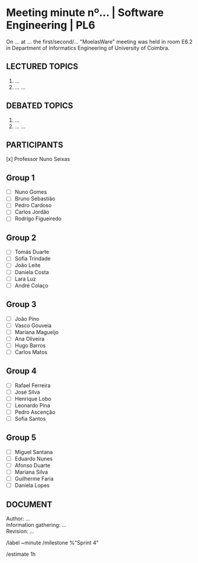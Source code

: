 # Meeting minute nº... | Software Engineering | PL6 

<div align="justify">

On ... at ... the first/second/... "MoelasWare" meeting was held in room E6.2 in Department of
Informatics Engineering of University of Coimbra.

## LECTURED TOPICS

1. ...
2. ...
...

## DEBATED TOPICS

1. ...
2. ...
...

## PARTICIPANTS

[x] Professor Nuno Seixas

## Group 1
  - [ ] Nuno Gomes
  - [ ] Bruno Sebastião
  - [ ] Pedro Cardoso
  - [ ] Carlos Jordão
  - [ ] Rodrigo Figueiredo

## Group 2
  - [ ] Tomás Duarte
  - [ ] Sofia Trindade
  - [ ] João Leite
  - [ ] Daniela Costa
  - [ ] Lara Luz
  - [ ] André Colaço

## Group 3
  - [ ] João Pino
  - [ ] Vasco Gouveia
  - [ ] Mariana Magueijo
  - [ ] Ana Oliveira
  - [ ] Hugo Barros
  - [ ] Carlos Matos

## Group 4
  - [ ] Rafael Ferreira
  - [ ] José Silva 
  - [ ] Henrique Lobo
  - [ ] Leonardo Pina
  - [ ] Pedro Ascenção
  - [ ] Sofia Santos

## Group 5
  - [ ] Miguel Santana
  - [ ] Eduardo Nunes
  - [ ] Afonso Duarte
  - [ ] Mariana Silva
  - [ ] Guilherme Faria
  - [ ] Daniela Lopes
 
## DOCUMENT

Author: ...  
Information gathering: ...  
Revision: ...


/label ~minute
/milestone %"Sprint 4"

<!--- /estimate time_spent -->
/estimate 1h
